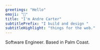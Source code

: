 ```yaml
---
greetings: "Hello"
emoji: "👋"
title: "I'm Andre Carter"
subtitlePrefix: "I build and design "
subtitleHighlight: "things for the web."
---
```


Software Engineer. Based in Palm Coast.